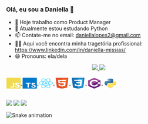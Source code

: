 ### Olá, eu sou a Daniella 👋

- 🔭 Hoje trabalho como Product Manager
- 🌱 Atualmente estou estudando Python
- 📫 Contate-me no email: daniellalopes2@gmail.com
- 👩‍💻 Aqui você encontra minha tragetória profissional: https://www.linkedin.com/in/daniella-missias/
- 😄 Pronouns: ela/dela

<div align="center">
  <a href="https://github.com/daniellalopes2">
  <img height="160em" src="https://github-readme-stats.vercel.app/api?username=daniellalopes2&show_icons=true&theme=dracula&include_all_commits=true&count_private=true"/>
  <img height="160em" src="https://github-readme-stats.vercel.app/api/top-langs/?username=daniellalopes2&layout=compact&langs_count=7&theme=dracula"/>
</div>

<div style="display: inline_block"><br>
  <img align="center" alt="Dani-Js" height="30" width="40" src="https://raw.githubusercontent.com/devicons/devicon/master/icons/javascript/javascript-plain.svg">
  <img align="center" alt="Dani-Ts" height="30" width="40" src="https://raw.githubusercontent.com/devicons/devicon/master/icons/typescript/typescript-plain.svg">
  <img align="center" alt="Dani-React" height="30" width="40" src="https://raw.githubusercontent.com/devicons/devicon/master/icons/react/react-original.svg">
  <img align="center" alt="Dani-HTML" height="30" width="40" src="https://raw.githubusercontent.com/devicons/devicon/master/icons/html5/html5-original.svg">
  <img align="center" alt="Dani-CSS" height="30" width="40" src="https://raw.githubusercontent.com/devicons/devicon/master/icons/css3/css3-original.svg">
  <img align="center" alt="Dani-Csharp" height="30" width="40" src="https://raw.githubusercontent.com/devicons/devicon/master/icons/csharp/csharp-original.svg">
  <img align="center" alt="Dani-Python" height="30" width="40" src="https://raw.githubusercontent.com/devicons/devicon/master/icons/python/python-original.svg">
 
</div>

  ##
<div> 
  
  <a href="https://discord.gg/wagxzStdcR" target="_blank"><img src="https://img.shields.io/badge/Discord-7205DA?style=for-the-badge&logo=discord&logoColor=white" target="_blank"></a>
  <a href = "mailto:daniellalopes2@gmail.com"><img src="https://img.shields.io/badge/-Gmail-%23333?style=for-the-badge&logo=gmail&logoColor=white" target="_blank"></a>
  <a href="https://www.linkedin.com/in/daniella-missias/" target="_blank"><img src="https://img.shields.io/badge/-LinkedIn-%230077B5?style=for-the-badge&logo=linkedin&logoColor=white" target="_blank"></a> 
 
![Snake animation](https://github.com/daniellalopes2/daniellalopes2/blob/output/github-contribution-grid-snake.svg)
 
</div>


